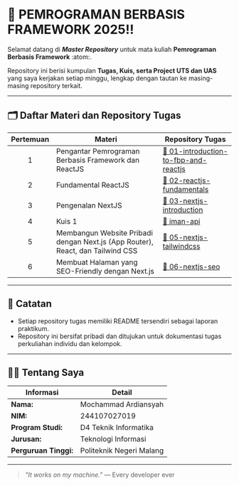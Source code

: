 # 📘 PEMROGRAMAN BERBASIS FRAMEWORK 2025‼️

Selamat datang di __*Master Repository*__ untuk mata kuliah **Pemrograman Berbasis Framework** :atom:.

Repository ini berisi kumpulan **Tugas, Kuis, serta Project UTS dan UAS** yang saya kerjakan setiap minggu, lengkap dengan tautan ke masing-masing repository terkait.

---

## 🗂️ Daftar Materi dan Repository Tugas

| Pertemuan | Materi                                | Repository Tugas                                                                 |
|:---------:|---------------------------------------|----------------------------------------------------------------------------------|
| 1 | Pengantar Pemrograman Berbasis Framework dan ReactJS | [🔗 01-introduction-to-fbp-and-reactjs](https://github.com/mchardians/01-introduction-to-fbp-and-reactjs) |
| 2 | Fundamental ReactJS | [🔗 02-reactjs-fundamentals](https://github.com/mchardians/02-reactjs-fundamentals) |
| 3 | Pengenalan NextJS | [🔗 03-nextjs-introduction](https://github.com/mchardians/03-nextjs-introduction) |
| 4 | Kuis 1 | [🔗 iman-api](https://github.com/mchardians/iman-api) |
| 5 | Membangun Website Pribadi dengan Next.js (App Router), React, dan Tailwind CSS | [🔗 05-nextjs-tailwindcss](https://github.com/mchardians/05-nextjs-tailwindcss-and-06-nextjs-seo) |
| 6 | Membuat Halaman yang SEO-Friendly dengan Next.js | [🔗 06-nextjs-seo](https://github.com/mchardians/05-nextjs-tailwindcss-and-06-nextjs-seo) |

---

## 📌 Catatan

- Setiap repository tugas memiliki README tersendiri sebagai laporan praktikum.
- Repository ini bersifat pribadi dan ditujukan untuk dokumentasi tugas perkuliahan individu dan kelompok.

---

## 👨‍🎓 Tentang Saya

| Informasi            | Detail                                   |
|----------------------|------------------------------------------|
| **Nama:**            | Mochammad Ardiansyah                     |
| **NIM:**             | 244107027019                             |
| **Program Studi:**   | D4 Teknik Informatika                    |
| **Jurusan:**         | Teknologi Informasi                      |
| **Perguruan Tinggi:**| Politeknik Negeri Malang                 |

---

> _"It works on my machine."_
— Every developer ever
